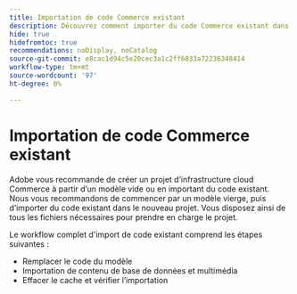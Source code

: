 ```yaml
---
title: Importation de code Commerce existant
description: Découvrez comment importer du code Commerce existant dans un nouveau projet d’infrastructure cloud.
hide: true
hidefromtoc: true
recommendations: noDisplay, noCatalog
source-git-commit: e8cac1d94c5e20cec3a1c2ff6833a72236348414
workflow-type: tm+mt
source-wordcount: '97'
ht-degree: 0%

---
```



# Importation de code Commerce existant

Adobe vous recommande de créer un projet d’infrastructure cloud Commerce à partir d’un modèle vide ou en important du code existant. Nous vous recommandons de commencer par un modèle vierge, puis d’importer du code existant dans le nouveau projet. Vous disposez ainsi de tous les fichiers nécessaires pour prendre en charge le projet.

Le workflow complet d&#39;import de code existant comprend les étapes suivantes :

- Remplacer le code du modèle
- Importation de contenu de base de données et multimédia
- Effacer le cache et vérifier l’importation
